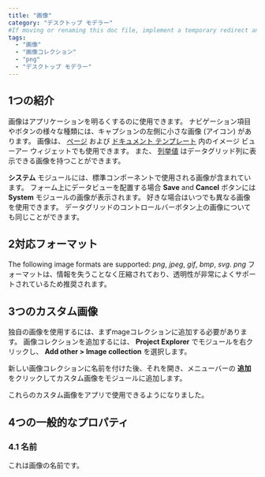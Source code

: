 ```yaml
---
title: "画像"
category: "デスクトップ モデラー"
#If moving or renaming this doc file, implement a temporary redirect and let the respective team know they should update the URL in the product. See Mapping to Products for more details.
tags:
  - "画像"
  - "画像コレクション"
  - "png"
  - "デスクトップ モデラー"
---
```


## 1つの紹介

画像はアプリケーションを明るくするのに使用できます。 ナビゲーション項目やボタンの様々な種類には、キャプションの左側に小さな画像 (アイコン) があります。 画像は、 [ページ](pages) および [ドキュメント テンプレート](document-templates) 内のイメージ ビューアー ウィジェットでも使用できます。 また、 [列挙値](enumeration-values) はデータグリッド列に表示できる画像を持つことができます。

**システム** モジュールには、標準コンポーネントで使用される画像が含まれています。 フォーム上にデータビューを配置する場合 **Save** and **Cancel** ボタンには **System** モジュールの画像が表示されます。 好きな場合はいつでも異なる画像を使用できます。 データグリッドのコントロールバーボタン上の画像についても同じことができます。

## 2対応フォーマット

The following image formats are supported: *png*, *jpeg*, *gif*, *bmp*, *svg*. *png* フォーマットは、情報を失うことなく圧縮されており、透明性が非常によくサポートされているため推奨されます。

## 3つのカスタム画像

独自の画像を使用するには、まずmageコレクションに追加する必要があります。 画像コレクションを追加するには、 **Project Explorer** でモジュールを右クリックし、 **Add other > Image collection** を選択します。

新しい画像コレクションに名前を付けた後、それを開き、メニューバーの **追加** をクリックしてカスタム画像をモジュールに追加します。

これらのカスタム画像をアプリで使用できるようになりました。

## 4つの一般的なプロパティ

### 4.1 名前

これは画像の名前です。
